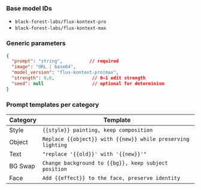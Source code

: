 ### Base model IDs
* `black-forest-labs/flux-kontext-pro`
* `black-forest-labs/flux-kontext-max`

### Generic parameters
```json
{
  "prompt": "string",          // required
  "image": "URL | base64",
  "model_version": "flux-kontext-pro|max",
  "strength": 0.6,              // 0–1 edit strength
  "seed": null                  // optional for determinism
}
```

### Prompt templates per category

| Category | Template                                                    |
| -------- | ----------------------------------------------------------- |
| Style    | `{{style}} painting, keep composition`                      |
| Object   | `Replace {{object}} with {{new}} while preserving lighting` |
| Text     | `"replace '{{old}}' with '{{new}}'"`                        |
| BG Swap  | `Change background to {{bg}}, keep subject position`        |
| Face     | `Add {{effect}} to the face, preserve identity`             |
``` 
